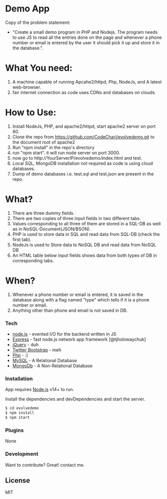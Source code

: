 # Demo App

Copy of the problem statement:
  - "Create a small demo program in PHP and Nodejs. The program needs to use JS to read all the entries done on the page and whenever a phone number or email is entered by the user it should pick it up and store it in the database.".
  

# What You need:
1. A machine capable of running Apcahe2/httpd, Php, NodeJs, and A latest web-browser.
2. fair internet connection as code uses CDNs and databases on clouds.

# How to Use:
1. Install NodeJs, PHP, and apache2/httpd, start apache2 server on port 80.
2. Clone the repo from https://github.com/CodeChari/evolvedemo.git to the document root of apache2
3. Run "npm install" in the repo's directory
4. run "npm start". it will run node server on port 3000.
5. now go to http://YourServerIP/evolvedemo/index.html and test.
6. Local SQL, MongoDB installation not required as code is using cloud databases.
7. Dump of demo databases i.e. test.sql and test.json are present in the repo.

# What?
1. There are three dummy fields.
2. There are two copies of three input fields in two different tabs.
3. Values corresponding to all three of them are stored in a SQL-DB as well as in NoSQL-Document(JSON/BSON).
4. PHP is used to store data in SQL and read data from SQL-DB (check the first tab).
5. NodeJs is used to Store data to NoSQL DB and read data from NoSQL DB
6. An HTML table below input fields shows data from both types of DB in corresponding tabs.

# When?
1. Whenever a phone number or email is entered, it is saved in the database along with a flag named "type" which tells if it is a phone number or email.
2. Anything other than phone and email is not saved in DB.




### Tech

* [node.js] - evented I/O for the backend written in JS
* [Express] - fast node.js network app framework [@tjholowaychuk]
* [jQuery] - duh
* [Twitter Bootstrap] - meh
* [Php] - :)
* [MySQL] - A Relational Database
* [MongoDb] - A Non-Relational Database


### Installation

App requires [Node.js](https://nodejs.org/) v14+ to run.

Install the dependencies and devDependencies and start the server.

```sh
$ cd evolvedemo
$ npm install
$ npm start
```


### Plugins

None


### Development

Want to contribute? Great! contact me.



License
----

MIT




   [node.js]: <http://nodejs.org>
   [Twitter Bootstrap]: <http://twitter.github.com/bootstrap/>
   [jQuery]: <http://jquery.com>
   [express]: <http://expressjs.com>
   [AngularJS]: <http://angularjs.org>
   [Php]: <https://www.php.net/>
   [MySQL]: <https://www.mysql.com/>
   [MongoDb]: <https://www.mongodb.com/>
 

  
